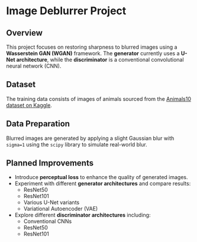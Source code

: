 # Image Deblurrer Project

## Overview  
This project focuses on restoring sharpness to blurred images using a **Wasserstein GAN (WGAN)** framework. The **generator** currently uses a **U-Net architecture**, while the **discriminator** is a conventional convolutional neural network (CNN).

## Dataset  
The training data consists of images of animals sourced from the [Animals10 dataset on Kaggle](https://www.kaggle.com/datasets/alessiocorrado99/animals10).

## Data Preparation  
Blurred images are generated by applying a slight Gaussian blur with `sigma=1` using the `scipy` library to simulate real-world blur.

## Planned Improvements  
- Introduce **perceptual loss** to enhance the quality of generated images.  
- Experiment with different **generator architectures** and compare results:  
  - ResNet50  
  - ResNet101  
  - Various U-Net variants  
  - Variational Autoencoder (VAE)  
- Explore different **discriminator architectures** including:  
  - Conventional CNNs  
  - ResNet50  
  - ResNet101  